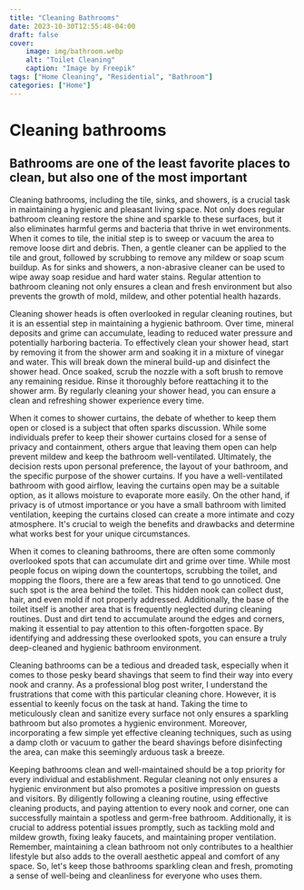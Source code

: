 ```yaml
---
title: "Cleaning Bathrooms"
date: 2023-10-30T12:55:48-04:00
draft: false
cover:
    image: img/bathroom.webp
    alt: "Toilet Cleaning"
    caption: "Image by Freepik"
tags: ["Home Cleaning", "Residential", "Bathroom"]
categories: ["Home"]
---
```


# Cleaning bathrooms

## Bathrooms are one of the least favorite places to clean, but also one of the most important

Cleaning bathrooms, including the tile, sinks, and showers, is a crucial task in maintaining a hygienic and pleasant living space. Not only does regular bathroom cleaning restore the shine and sparkle to these surfaces, but it also eliminates harmful germs and bacteria that thrive in wet environments. When it comes to tile, the initial step is to sweep or vacuum the area to remove loose dirt and debris. Then, a gentle cleaner can be applied to the tile and grout, followed by scrubbing to remove any mildew or soap scum buildup. As for sinks and showers, a non-abrasive cleaner can be used to wipe away soap residue and hard water stains. Regular attention to bathroom cleaning not only ensures a clean and fresh environment but also prevents the growth of mold, mildew, and other potential health hazards.

Cleaning shower heads is often overlooked in regular cleaning routines, but it is an essential step in maintaining a hygienic bathroom. Over time, mineral deposits and grime can accumulate, leading to reduced water pressure and potentially harboring bacteria. To effectively clean your shower head, start by removing it from the shower arm and soaking it in a mixture of vinegar and water. This will break down the mineral build-up and disinfect the shower head. Once soaked, scrub the nozzle with a soft brush to remove any remaining residue. Rinse it thoroughly before reattaching it to the shower arm. By regularly cleaning your shower head, you can ensure a clean and refreshing shower experience every time.

When it comes to shower curtains, the debate of whether to keep them open or closed is a subject that often sparks discussion. While some individuals prefer to keep their shower curtains closed for a sense of privacy and containment, others argue that leaving them open can help prevent mildew and keep the bathroom well-ventilated. Ultimately, the decision rests upon personal preference, the layout of your bathroom, and the specific purpose of the shower curtains. If you have a well-ventilated bathroom with good airflow, leaving the curtains open may be a suitable option, as it allows moisture to evaporate more easily. On the other hand, if privacy is of utmost importance or you have a small bathroom with limited ventilation, keeping the curtains closed can create a more intimate and cozy atmosphere. It's crucial to weigh the benefits and drawbacks and determine what works best for your unique circumstances.

When it comes to cleaning bathrooms, there are often some commonly overlooked spots that can accumulate dirt and grime over time. While most people focus on wiping down the countertops, scrubbing the toilet, and mopping the floors, there are a few areas that tend to go unnoticed. One such spot is the area behind the toilet. This hidden nook can collect dust, hair, and even mold if not properly addressed. Additionally, the base of the toilet itself is another area that is frequently neglected during cleaning routines. Dust and dirt tend to accumulate around the edges and corners, making it essential to pay attention to this often-forgotten space. By identifying and addressing these overlooked spots, you can ensure a truly deep-cleaned and hygienic bathroom environment.

Cleaning bathrooms can be a tedious and dreaded task, especially when it comes to those pesky beard shavings that seem to find their way into every nook and cranny. As a professional blog post writer, I understand the frustrations that come with this particular cleaning chore. However, it is essential to keenly focus on the task at hand. Taking the time to meticulously clean and sanitize every surface not only ensures a sparkling bathroom but also promotes a hygienic environment. Moreover, incorporating a few simple yet effective cleaning techniques, such as using a damp cloth or vacuum to gather the beard shavings before disinfecting the area, can make this seemingly arduous task a breeze.

Keeping bathrooms clean and well-maintained should be a top priority for every individual and establishment. Regular cleaning not only ensures a hygienic environment but also promotes a positive impression on guests and visitors. By diligently following a cleaning routine, using effective cleaning products, and paying attention to every nook and corner, one can successfully maintain a spotless and germ-free bathroom. Additionally, it is crucial to address potential issues promptly, such as tackling mold and mildew growth, fixing leaky faucets, and maintaining proper ventilation. Remember, maintaining a clean bathroom not only contributes to a healthier lifestyle but also adds to the overall aesthetic appeal and comfort of any space. So, let's keep those bathrooms sparkling clean and fresh, promoting a sense of well-being and cleanliness for everyone who uses them.